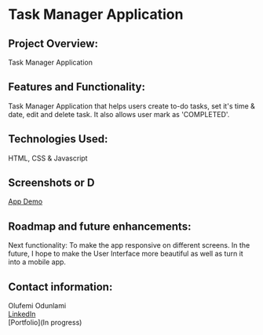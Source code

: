# Task Manager Application

## Project Overview:
Task Manager Application

## Features and Functionality:
Task Manager Application that helps users create to-do tasks, set it's time & date, edit and delete task. It also allows user mark as 'COMPLETED'.

## Technologies Used:
HTML, CSS & Javascript

## Screenshots or D
[App Demo](https://drive.google.com/file/d/1mOS-PD5nQadI9zSr_s7fYElpj-b4KN3G/view?usp=drive_link)

## Roadmap and future enhancements:
Next functionality: To make the app responsive on different screens.
In the future, I hope to make the User Interface more beautiful as well as turn it into a mobile app.

## Contact information:
Olufemi Odunlami <br>
[LinkedIn](https://www.linkedin.com/in/olufemiodunlami) <br>
[Portfolio](In progress)
